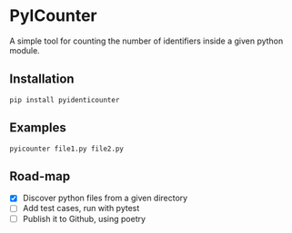 # PyICounter

A simple tool for counting the number of identifiers inside a given python module.

## Installation 

```
pip install pyidenticounter
```

## Examples

```shell
pyicounter file1.py file2.py
```

## Road-map

- [X] Discover python files from a given directory
- [ ] Add test cases, run with pytest
- [ ] Publish it to Github, using poetry

